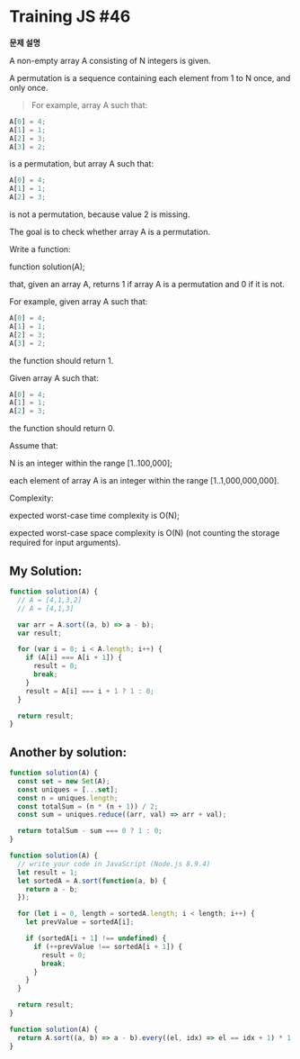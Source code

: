 # Training JS #46

**문제 설명**

A non-empty array A consisting of N integers is given.

A permutation is a sequence containing each element from 1 to N once, and only once.

> For example, array A such that:

```js
A[0] = 4;
A[1] = 1;
A[2] = 3;
A[3] = 2;
```

is a permutation, but array A such that:

```js
A[0] = 4;
A[1] = 1;
A[2] = 3;
```

is not a permutation, because value 2 is missing.

The goal is to check whether array A is a permutation.

Write a function:

function solution(A);

that, given an array A, returns 1 if array A is a permutation and 0 if it is not.

For example, given array A such that:

```js
A[0] = 4;
A[1] = 1;
A[2] = 3;
A[3] = 2;
```

the function should return 1.

Given array A such that:

```js
A[0] = 4;
A[1] = 1;
A[2] = 3;
```

the function should return 0.

Assume that:

N is an integer within the range [1..100,000];

each element of array A is an integer within the range [1..1,000,000,000].

Complexity:

expected worst-case time complexity is O(N);

expected worst-case space complexity is O(N) (not counting the storage required for input arguments).

## My Solution:

```js
function solution(A) {
  // A = [4,1,3,2]
  // A = [4,1,3]

  var arr = A.sort((a, b) => a - b);
  var result;

  for (var i = 0; i < A.length; i++) {
    if (A[i] === A[i + 1]) {
      result = 0;
      break;
    }
    result = A[i] === i + 1 ? 1 : 0;
  }

  return result;
}
```

## Another by solution:

```js
function solution(A) {
  const set = new Set(A);
  const uniques = [...set];
  const n = uniques.length;
  const totalSum = (n * (n + 1)) / 2;
  const sum = uniques.reduce((arr, val) => arr + val);

  return totalSum - sum === 0 ? 1 : 0;
}
```

```js
function solution(A) {
  // write your code in JavaScript (Node.js 8.9.4)
  let result = 1;
  let sortedA = A.sort(function(a, b) {
    return a - b;
  });

  for (let i = 0, length = sortedA.length; i < length; i++) {
    let prevValue = sortedA[i];

    if (sortedA[i + 1] !== undefined) {
      if (++prevValue !== sortedA[i + 1]) {
        result = 0;
        break;
      }
    }
  }

  return result;
}
```

```js
function solution(A) {
  return A.sort((a, b) => a - b).every((el, idx) => el == idx + 1) * 1;
}
```

